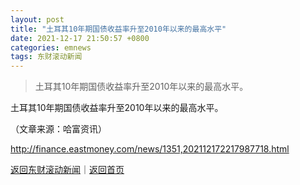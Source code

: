 ```yaml
---
layout: post
title: "土耳其10年期国债收益率升至2010年以来的最高水平"
date: 2021-12-17 21:50:57 +0800
categories: emnews
tags: 东财滚动新闻
---
```

> 土耳其10年期国债收益率升至2010年以来的最高水平。

<p>土耳其10年期国债收益率升至2010年以来的最高水平。 </p><p class="em_media">（文章来源：哈富资讯）</p>

<http://finance.eastmoney.com/news/1351,202112172217987718.html>

[返回东财滚动新闻](//finews.withounder.com/emnews/)｜[返回首页](//finews.withounder.com/)